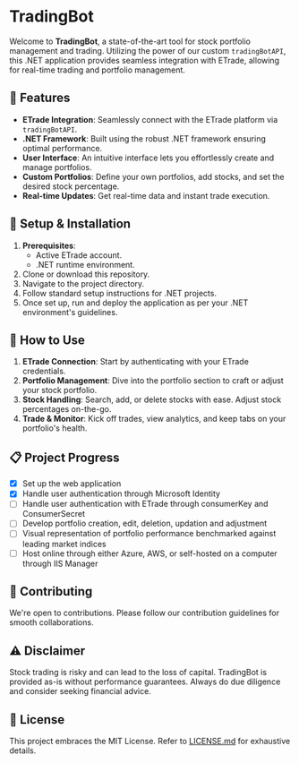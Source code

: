 # TradingBot

Welcome to **TradingBot**, a state-of-the-art tool for stock portfolio management and trading. Utilizing the power of our custom `tradingBotAPI`, this .NET application provides seamless integration with ETrade, allowing for real-time trading and portfolio management.

## 🌟 Features

- **ETrade Integration**: Seamlessly connect with the ETrade platform via `tradingBotAPI`.
- **.NET Framework**: Built using the robust .NET framework ensuring optimal performance.
- **User Interface**: An intuitive interface lets you effortlessly create and manage portfolios.
- **Custom Portfolios**: Define your own portfolios, add stocks, and set the desired stock percentage.
- **Real-time Updates**: Get real-time data and instant trade execution.

## 🔧 Setup & Installation

1. **Prerequisites**: 
   - Active ETrade account.
   - .NET runtime environment.
2. Clone or download this repository.
3. Navigate to the project directory.
4. Follow standard setup instructions for .NET projects.
5. Once set up, run and deploy the application as per your .NET environment's guidelines.

## 🚀 How to Use

1. **ETrade Connection**: Start by authenticating with your ETrade credentials.
2. **Portfolio Management**: Dive into the portfolio section to craft or adjust your stock portfolio.
3. **Stock Handling**: Search, add, or delete stocks with ease. Adjust stock percentages on-the-go.
4. **Trade & Monitor**: Kick off trades, view analytics, and keep tabs on your portfolio's health.

## 📋 Project Progress

- [x] Set up the web application
- [x] Handle user authentication through Microsoft Identity
- [ ] Handle user authentication with ETrade through consumerKey and ConsumerSecret
- [ ] Develop portfolio creation, edit, deletion, updation and adjustment
- [ ] Visual representation of portfolio performance benchmarked against leading market indices
- [ ] Host online through either Azure, AWS, or self-hosted on a computer through IIS Manager

## 🤝 Contributing

We're open to contributions. Please follow our contribution guidelines for smooth collaborations.

## ⚠️ Disclaimer

Stock trading is risky and can lead to the loss of capital. TradingBot is provided as-is without performance guarantees. Always do due diligence and consider seeking financial advice.

## 📜 License

This project embraces the MIT License. Refer to [LICENSE.md](LICENSE.md) for exhaustive details.
